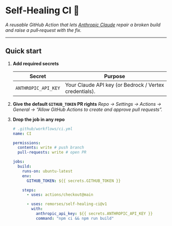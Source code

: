 # Self‑Healing CI 🏥

_A reusable GitHub Action that lets [Anthropic Claude](https://www.anthropic.com/) repair a broken build and raise a pull‑request with the fix._

---

## Quick start

1. **Add required secrets**

   | Secret              | Purpose                                                |
   | ------------------- | ------------------------------------------------------ |
   | `ANTHROPIC_API_KEY` | Your Claude API key (or Bedrock / Vertex credentials). |

2. **Give the default `GITHUB_TOKEN` PR rights**
   _Repo → Settings → Actions → General → “Allow GitHub Actions to create and approve pull requests”._

3. **Drop the job in any repo**

   ```yaml
   # .github/workflows/ci.yml
   name: CI

   permissions:
     contents: write # push branch
     pull-requests: write # open PR

   jobs:
     build:
       runs-on: ubuntu-latest
       env:
         GITHUB_TOKEN: ${{ secrets.GITHUB_TOKEN }}

       steps:
         - uses: actions/checkout@main

         - uses: remorses/self-healing-ci@v1
           with:
             anthropic_api_key: ${{ secrets.ANTHROPIC_API_KEY }}
             command: "npm ci && npm run build"
   ```
